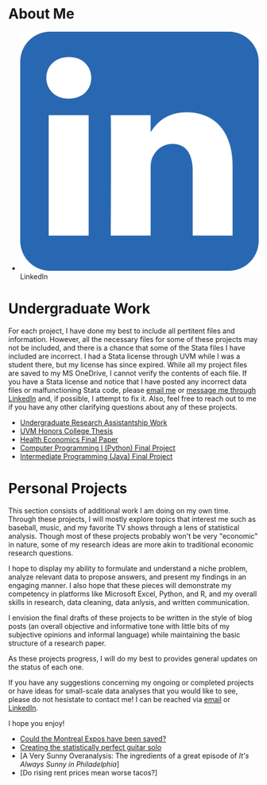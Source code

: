 # About Me

- [![Alt text](bio/linkedin-icon.jpg)](https://www.linkedin.com/in/luke-pulaski-437656200/) LinkedIn



# Undergraduate Work

For each project, I have done my best to include all pertitent files and information. However, all
the necessary files for some of these projects may not be included, and there is a chance that some of 
the Stata files I have included are incorrect. I had a Stata license through UVM while I was a student 
there, but my license has since expired. While all my project files are saved to my MS OneDrive, I cannot 
verify the contents of each file. If you have a Stata license and notice that I have posted any incorrect 
data files or malfunctioning Stata code, please [email me](mailto:luke.pulaski@gmail.com) or [message me through LinkedIn](https://www.linkedin.com/in/luke-pulaski-437656200/) and, if possible, 
I attempt to fix it. Also, feel free to reach out to me if you have any other clarifying questions about any 
of these projects.

- [Undergraduate Research Assistantship Work](ura-work/ura-work-all.html)
- [UVM Honors College Thesis](hcol-thesis/hcol-thesis-all.html)
- [Health Economics Final Paper](econ-4850/health-econ-final-paper.html)
- [Computer Programming I (Python) Final Project](cs-021/cs-021-all.html)
- [Intermediate Programming (Java) Final Project](cs-110/cs-110-all.html)

# Personal Projects

This section consists of additional work I am doing on my own time. Through these projects, I will mostly 
explore topics that interest me such as baseball, music, and my favorite TV shows through a lens of statistical 
analysis. Though most of these projects probably won't be very "economic" in nature, some of my research 
ideas are more akin to traditional economic research questions. 

I hope to display my ability to formulate and understand a niche problem, analyze relevant data to propose answers, 
and present my findings in an engaging manner. I also hope that these pieces will demonstrate my competency 
in platforms like Microsoft Excel, Python, and R, and my overall skills in research, data cleaning, data anlysis, 
and written communication.

I envision the final drafts of these projects to be written in the style of blog posts (an overall objective and 
informative tone with little bits of my subjective opinions and informal language) while maintaining the basic 
structure of a research paper.

As these projects progress, I will do my best to provides general updates on the status of each one. 

If you have any suggestions concerning my ongoing or completed projects or have ideas for small-scale data analyses 
that you would like to see, please do not hesistate to contact me! I can be reached via [email](mailto:luke.pulaski@gmail.com) or [LinkedIn](https://www.linkedin.com/in/luke-pulaski-437656200/). 

I hope you enjoy!

- [Could the Montreal Expos have been saved?](94-expos/94-expos-main.html)
- [Creating the statistically perfect guitar solo](guitar-solos/guitar-solos-main.html)
- [A Very Sunny Overanalysis: The ingredients of a great episode of *It's Always Sunny in Philadelphia*]
- [Do rising rent prices mean worse tacos?]
